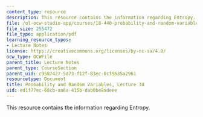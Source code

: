 ```yaml
---
content_type: resource
description: This resource contains the information regarding Entropy.
file: /ol-ocw-studio-app/courses/18-440-probability-and-random-variables-spring-2014/ed1f77ec68cbaa6a415bdab0be8adeee_MIT18_440S14_Lecture34.pdf
file_size: 255472
file_type: application/pdf
learning_resource_types:
- Lecture Notes
license: https://creativecommons.org/licenses/by-nc-sa/4.0/
ocw_type: OCWFile
parent_title: Lecture Notes
parent_type: CourseSection
parent_uid: c9587427-5d73-f12f-83ec-0cf9635a2961
resourcetype: Document
title: Probability and Random Variables, Lecture 34
uid: ed1f77ec-68cb-aa6a-415b-dab0be8adeee
---
```

This resource contains the information regarding Entropy.